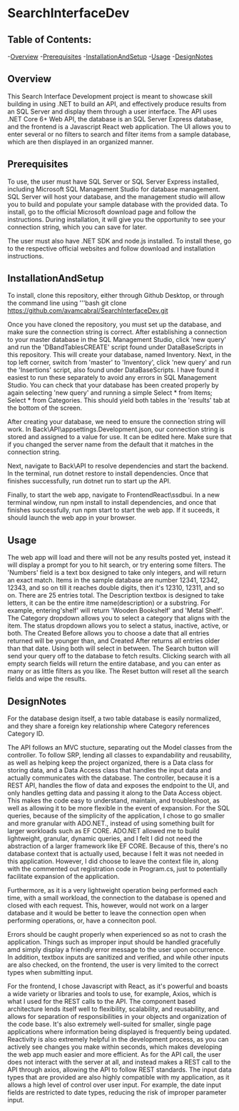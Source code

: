 # SearchInterfaceDev

## Table of Contents:

-[Overview](#overview)
-[Prerequisites](#prerequisites)
-[InstallationAndSetup](#installationandsetup)
-[Usage](#usage)
-[DesignNotes](#designnotes)


## Overview

This Search Interface Development project is meant to showcase skill building in using .NET to build an API, and effectively produce results from an SQL Server and display them through a user interface. The API uses .NET Core 6+ Web API, the database is an SQL Server Express database, and the frontend is a Javascript React web application. The UI allows you to enter several or no filters to search and filter items from a sample database, which are then displayed in an organized manner. 

## Prerequisites

To use, the user must have SQL Server or SQL Server Express installed, including Microsoft SQL Management Studio for database management. SQL Server will host your database, and the management studio will allow you to build and populate your sample database with the provided data. To install, go to the official Microsoft download page and follow the instructions. During installation, it will give you the opportunity to see your connection string, which you can save for later.

The user must also have .NET SDK and node.js installed. To install these, go to the respective official websites and follow download and installation instructions. 

## InstallationAndSetup

To install, clone this repository, either through Github Desktop, or through the command line using 
'''bash
    git clone https://github.com/avamcabral/SearchInterfaceDev.git

Once you have cloned the repository, you must set up the database, and make sure the connection string is correct. After establishing a connection to your master database in the SQL Management Studio, click 'new query' and run the 'DBandTablesCREATE' script found under DataBaseScripts in this repository. This will create your database, named Inventory. Next, in the top left corner, switch from 'master' to 'Inventory', click 'new query' and run the 'Insertions' script, also found under DataBaseScripts. I have found it easiest to run these separately to avoid any errors in SQL Management Studio. You can check that your database has been created properly by again selecting 'new query' and running a simple Select * from Items; Select * from Categories. This should yield both tables in the 'results' tab at the bottom of the screen.

After creating your database, we need to ensure the connection string will work. In Back\API\appsettings.Development.json, our connection string is stored and assigned to a value for use. It can be edited here. Make sure that if you changed the server name from the default that it matches in the connection string. 

Next, navigate to Back\API to resolve dependencies and start the backend. In the terminal, run 
dotnet restore
to install dependencies. Once that finishes successfully, run 
dotnet run
to start up the API. 

Finally, to start the web app, navigate to FrontendReact\ssdbui. In a new terminal window, run 
npm install
to install dependencies, and once that finishes successfully, run 
npm start
to start the web app. If it suceeds, it should launch the web app in your browser. 

## Usage

The web app will load and there will not be any results posted yet, instead it will display a prompt for you to hit search, or try entering some filters. The 'Numbers' field is a text box designed to take only integers, and will return an exact match. Items in the sample database are number 12341, 12342, 12343, and so on till it reaches double digits, then it's 12310, 12311, and so on. There are 25 entries total. 
The Description textbox is designed to take letters, it can be the entire itme name(description) or a substring. For example, entering'shelf' will return 'Wooden Bookshelf' and 'Metal Shelf'. 
The Category dropdown allows you to select a category that aligns with the item. 
The status dropdown allows you to select a status, inactive, active, or both. 
The Created Before allows you to choose a date that all entries returned will be younger than, and Created After returns all entries older than that date. Using both will select in between.
The Search button will send your query off to the database to fetch results. Clicking search with all empty search fields will return the entire database, and you can enter as many or as little filters as you like. 
The Reset button will reset all the search fields and wipe the results.

## DesignNotes

For the database design itself, a two table database is easily normalized, and they share a foreign key relationship where Category references Category ID. 

The API follows an MVC stucture, separating out the Model classes from the controller. To follow SRP, lending all classes to expandability and reusability, as well as helping keep the project organized, there is a Data class for storing data, and a Data Access class that handles the input data and actually communicates with the database. The controller, because it is a REST API, handles the flow of data and exposes the endpoint to the UI, and only handles getting data and passing it along to the Data Access object. This makes the code easy to understand, maintain, and troubleshoot, as well as allowing it to be more flexible in the event of expansion. For the SQL queries, because of the simplicity of the application, I chose to go smaller and more granular with ADO.NET., instead of using something built for larger workloads such as EF CORE. ADO.NET allowed me to build lightweight, granular, dynamic queries, and I felt I did not need the abstraction of a larger framework like EF CORE. Because of this, there's no database context that is actually used, because I felt it was not needed in this application. However, I did choose to leave the context file in, along with the commented out registration code in Program.cs, just to potentially facilitate expansion of the application. 

Furthermore, as it is a very lightweight operation being performed each time, with a small workload, the connection to the database is opened and closed with each request. This, however, would not work on a larger database and it would be better to leave the connection open when performing operations, or, have a conneciton pool.

Errors should be caught properly when experienced so as not to crash the application. Things such as improper input should be handled gracefully amd simply display a friendly error message to the user upon occurrence. In addition, textbox inputs are sanitized and verified, and while other inputs are also checked, on the frontend, the user is very limited to the correct types when submitting input. 

For the frontend, I chose Javascript with React, as it's powerful and boasts a wide variety or libraries and tools to use, for example, Axios, which is what I used for the REST calls to the API. The component based architecture lends itself well to flexibility, scalability, and reusability, and allows for separation of responsibilities in your objects and organization of the code base. It's also extremely well-suited for smaller, single page applications where information being displayed is frequently being updated. Reactivity is also extremely helpful in the development process, as you can actively see changes you make within seconds, which makes developing the web app much easier and more efficient. As for the API call, the user does not interact with the server at all, and instead makes a REST call to the API through axios, allowing the API to follow REST standards. The input data types that are provided are also highly compatible with my application, as it allows a high level of control over user input. For example, the date input fields are restricted to date types, reducing the risk of improper parameter input. 
